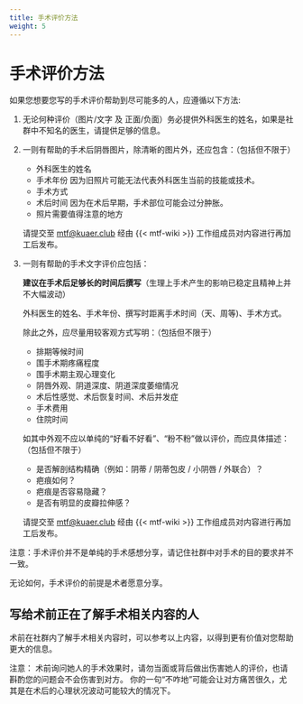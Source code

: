 ```yaml
---
title: 手术评价方法
weight: 5
---
```


# 手术评价方法

如果您想要您写的手术评价帮助到尽可能多的人，应遵循以下方法:

1. 无论何种评价（图片/文字 及 正面/负面）务必提供外科医生的姓名，如果是社群中不知名的医生，请提供足够的信息。

1. 一则有帮助的手术后阴唇图片，除清晰的图片外，还应包含：（包括但不限于）

   - 外科医生的姓名
   - 手术年份
     因为旧照片可能无法代表外科医生当前的技能或技术。
   - 手术方式
   - 术后时间
     因为在术后早期，手术部位可能会过分肿胀。
   - 照片需要值得注意的地方

   请提交至 <mtf@kuaer.club> 经由 {{< mtf-wiki >}} 工作组成员对内容进行再加工后发布。

1. 一则有帮助的手术文字评价应包括：

   **建议在手术后足够长的时间后撰写**（生理上手术产生的影响已稳定且精神上并不大幅波动）

   外科医生的姓名、手术年份、撰写时距离手术时间（天、周等)、手术方式。

   除此之外，应尽量用较客观方式写明：（包括但不限于）

   - 排期等候时间
   - 围手术期疼痛程度
   - 围手术期主观心理变化
   - 阴唇外观、阴道深度、阴道深度萎缩情况
   - 术后性感觉、术后恢复时间、术后并发症
   - 手术费用
   - 住院时间

   如其中外观不应以单纯的“好看不好看”、“粉不粉”做以评价，而应具体描述：（包括但不限于）

   - 是否解剖结构精确（例如：阴蒂 / 阴蒂包皮 / 小阴唇 / 外联合）？
   - 疤痕如何？
   - 疤痕是否容易隐藏？
   - 是否有明显的皮瓣拉伸感？

   请提交至 <mtf@kuaer.club> 经由 {{< mtf-wiki >}} 工作组成员对内容进行再加工后发布。

注意：手术评价并不是单纯的手术感想分享，请记住社群中对手术的目的要求并不一致。

无论如何，手术评价的前提是术者愿意分享。

## 写给术前正在了解手术相关内容的人

术前在社群内了解手术相关内容时，可以参考以上内容，以得到更有价值对您帮助更大的信息。

注意：
术前询问她人的手术效果时，请勿当面或背后做出伤害她人的评价，也请斟酌您的问题会不会伤害到对方。
你的一句“不咋地”可能会让对方痛苦很久，尤其是在术后的心理状况波动可能较大的情况下。

